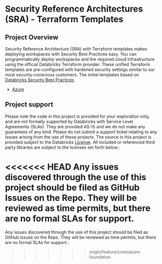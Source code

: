 # Security Reference Architectures (SRA) - Terraform Templates

## Project Overview

Security Reference Architecture (SRA) with Terraform templates makes deploying workspaces with Security Best Practices easy. You can programmatically deploy workspaces and the required cloud infrastructure using the official Databricks Terraform provider. These unified Terraform templates are pre-configured with hardened security settings similar to our most security-conscious customers. The initial templates based on [Databricks Security Best Practices](https://www.databricks.com/trust/security-features#best-practices)

- [Azure](https://github.com/databricks/terraform-databricks-sra/tree/main/azure)

## Project support 

Please note the code in this project is provided for your exploration only, and are not formally supported by Databricks with Service Level Agreements (SLAs). They are provided AS-IS and we do not make any guarantees of any kind. Please do not submit a support ticket relating to any issues arising from the use of these projects. The source in this project is provided subject to the Databricks [License](./LICENSE). All included or referenced third party libraries are subject to the licenses set forth below.:

<<<<<<< HEAD
Any issues discovered through the use of this project should be filed as GitHub Issues on the Repo. They will be reviewed as time permits, but there are no formal SLAs for support.
=======
Any issues discovered through the use of this project should be filed as GitHub Issues on the Repo. They will be reviewed as time permits, but there are no formal SLAs for support.:
>>>>>>> origin/feature/core/azure-foundation
